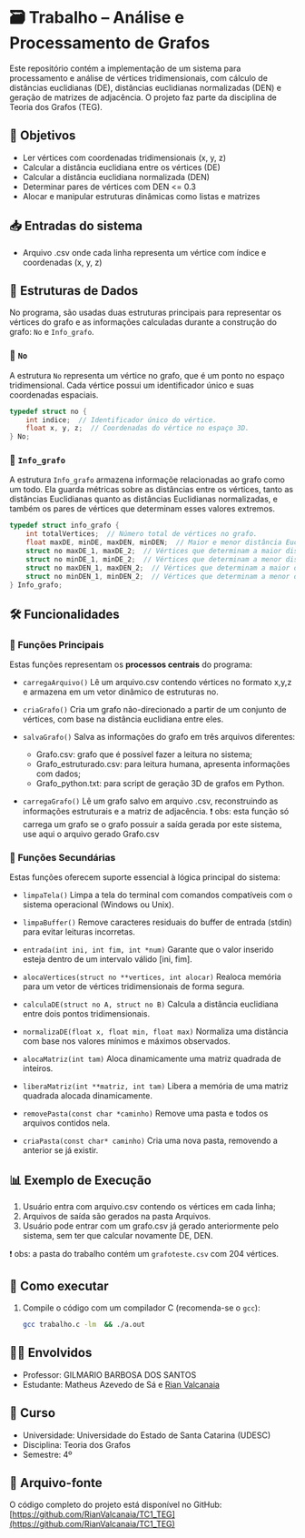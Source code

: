 # 🗃️ Trabalho – Análise e Processamento de Grafos

Este repositório contém a implementação de um sistema para processamento e análise de vértices tridimensionais, com cálculo de distâncias euclidianas (DE), distâncias euclidianas normalizadas (DEN) e geração de matrizes de adjacência. O projeto faz parte da disciplina de Teoria dos Grafos (TEG).

## 📌 Objetivos

- Ler vértices com coordenadas tridimensionais (x, y, z)
- Calcular a distância euclidiana entre os vértices (DE)
- Calcular a distância euclidiana normalizada (DEN)
- Determinar pares de vértices com DEN <= 0.3
- Alocar e manipular estruturas dinâmicas como listas e matrizes

## 📥 Entradas do sistema

- Arquivo .csv onde cada linha representa um vértice com índice e coordenadas (x, y, z) 

## 🧱 Estruturas de Dados

No programa, são usadas duas estruturas principais para representar os vértices do grafo e as informações calculadas durante a construção do grafo: `No` e `Info_grafo`.

### 🔸 `No`

A estrutura `No` representa um vértice no grafo, que é um ponto no espaço tridimensional. Cada vértice possui um identificador único e suas coordenadas espaciais.

```c
typedef struct no {
    int indice;  // Identificador único do vértice.
    float x, y, z;  // Coordenadas do vértice no espaço 3D.
} No;
```

### 🔸 `Info_grafo`
A estrutura `Info_grafo` armazena informaçõe relacionadas ao grafo como um todo. Ela guarda métricas sobre as distâncias entre os vértices, tanto as distâncias Euclidianas quanto as distâncias Euclidianas normalizadas, e também os pares de vértices que determinam esses valores extremos.

```c
typedef struct info_grafo {
    int totalVertices;  // Número total de vértices no grafo.
    float maxDE, minDE, maxDEN, minDEN;  // Maior e menor distância Euclidiana e Normalizada.
    struct no maxDE_1, maxDE_2;  // Vértices que determinam a maior distância Euclidiana.
    struct no minDE_1, minDE_2;  // Vértices que determinam a menor distância Euclidiana.
    struct no maxDEN_1, maxDEN_2;  // Vértices que determinam a maior distância Normalizada.
    struct no minDEN_1, minDEN_2;  // Vértices que determinam a menor distância Normalizada.
} Info_grafo;
```

## 🛠️ Funcionalidades

### 🔹 Funções Principais

Estas funções representam os **processos centrais** do programa:

- `carregaArquivo()`
    Lê um arquivo.csv contendo vértices no formato x,y,z e armazena em um vetor dinâmico de estruturas no.  

- `criaGrafo()`
    Cria um grafo não-direcionado a partir de um conjunto de vértices, com base na distância euclidiana entre eles.

- `salvaGrafo()`
    Salva as informações do grafo em três arquivos diferentes: 
    - Grafo.csv: grafo que é possível fazer a leitura no sistema;
    - Grafo_estruturado.csv: para leitura humana, apresenta informações com dados;
    - Grafo_python.txt: para script de geração 3D de grafos em Python.
- `carregaGrafo()`
    Lê um grafo salvo em arquivo .csv, reconstruindo as informações estruturais e a matriz de adjacência.
    ❗ obs: esta função só carrega um grafo se o grafo possuir a saída gerada por este sistema, use aqui o arquivo gerado Grafo.csv 

### 🔸 Funções Secundárias

Estas funções oferecem suporte essencial à lógica principal do sistema:

- `limpaTela()`
    Limpa a tela do terminal com comandos compatíveis com o sistema operacional (Windows ou Unix).

- `limpaBuffer()`
    Remove caracteres residuais do buffer de entrada (stdin) para evitar leituras incorretas.

- `entrada(int ini, int fim, int *num)`
    Garante que o valor inserido esteja dentro de um intervalo válido [ini, fim].

- `alocaVertices(struct no **vertices, int alocar)`
    Realoca memória para um vetor de vértices tridimensionais de forma segura.

- `calculaDE(struct no A, struct no B)`
    Calcula a distância euclidiana entre dois pontos tridimensionais.

- `normalizaDE(float x, float min, float max)`
    Normaliza uma distância com base nos valores mínimos e máximos observados.

- `alocaMatriz(int tam)`
    Aloca dinamicamente uma matriz quadrada de inteiros.

- `liberaMatriz(int **matriz, int tam)`
    Libera a memória de uma matriz quadrada alocada dinamicamente.

- `removePasta(const char *caminho)`
    Remove uma pasta e todos os arquivos contidos nela.

- `criaPasta(const char* caminho)`
    Cria uma nova pasta, removendo a anterior se já existir.


## 📊 Exemplo de Execução

1. Usuário entra com arquivo.csv contendo os vértices em cada linha;
2. Arquivos de saída são gerados na pasta Arquivos.
3. Usuário pode entrar com um grafo.csv já gerado anteriormente pelo sistema, sem ter que calcular novamente DE, DEN.

❗ obs: a pasta do trabalho contém um `grafoteste.csv` com 204 vértices.

## 📂 Como executar

1. Compile o código com um compilador C (recomenda-se o `gcc`):
   ```bash
   gcc trabalho.c -lm  && ./a.out  

## 👨‍🏫 Envolvidos

- Professor: GILMARIO BARBOSA DOS SANTOS
- Estudante: Matheus Azevedo de Sá e [Rian Valcanaia](https://github.com/RianValcanaia)


## 📅 Curso

- Universidade: Universidade do Estado de Santa Catarina (UDESC)
- Disciplina: Teoria dos Grafos
- Semestre: 4º 

## 📄 Arquivo-fonte

O código completo do projeto está disponível no GitHub:  
[https://github.com/RianValcanaia/TC1_TEG](https://github.com/RianValcanaia/TC1_TEG)